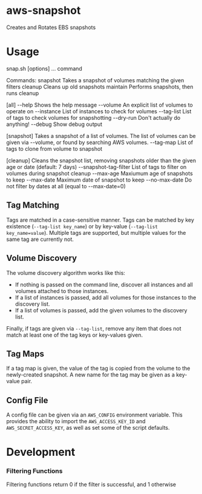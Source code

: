 # aws-snapshot
Creates and Rotates EBS snapshots

# Usage

snap.sh  [options] ... command

Commands:
  snapshot               Takes a snapshot of volumes matching the given filters
  cleanup                Cleans up old snapshots
  maintain               Performs snapshots, then runs cleanup

[all]
  --help                 Shows the help message
  --volume               An explicit list of volumes to operate on
  --instance             List of instances to check for volumes
  --tag-list             List of tags to check volumes for snapshotting
  --dry-run              Don't actually do anything!
  --debug                Show debug output

[snapshot]
  Takes a snapshot of a list of volumes. The list of volumes can be given via --volume,
  or found by searching AWS volumes.
  --tag-map              List of tags to clone from volume to snapshot

[cleanup]
  Cleans the snapshot list, removing snapshots older than the given age or date (default: 7 days)
  --snapshot-tag-filter  List of tags to filter on volumes during snapshot cleanup
  --max-age              Maxiumum age of snapshots to keep
  --max-date             Maximum date of snapshot to keep
  --no-max-date          Do not filter by dates at all (equal to --max-date=0)

## Tag Matching
Tags are matched in a case-sensitive manner. Tags can be matched by key existence (`--tag-list key_name`) or by key-value (`--tag-list key_name=value`). Multiple tags are supported, but multiple values for the same tag are currently not.

## Volume Discovery
The volume discovery algorithm works like this:

- If nothing is passed on the command line, discover all instances and all volumes attached to those instances.
- If a list of instances is passed, add all volumes for those instances to the discovery list.
- If a list of volumes is passed, add the given volumes to the discovery list.

Finally, if tags are given via `--tag-list`, remove any item that does not match at least one of the tag keys or key-values given.

## Tag Maps
If a tag map is given, the value of the tag is copied from the volume to the newly-created snapshot. A new name for the tag may be given as a key-value pair.

## Config File
A config file can be given via an `AWS_CONFIG` environment variable. This provides the ability to import the `AWS_ACCESS_KEY_ID` and `AWS_SECRET_ACCESS_KEY`, as well as set some of the script defaults.


# Development

### Filtering Functions
Filtering functions return 0 if the filter is successful, and 1 otherwise